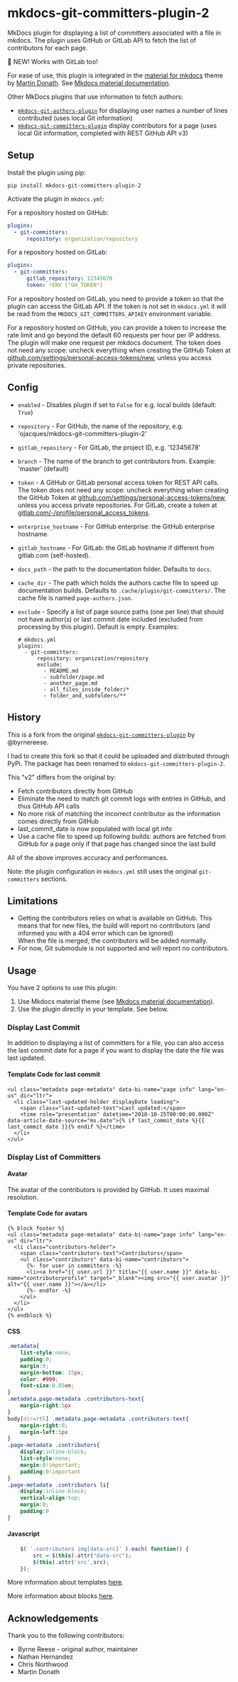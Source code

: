 # mkdocs-git-committers-plugin-2

MkDocs plugin for displaying a list of committers associated with a file in
mkdocs. The plugin uses GitHub or GitLab API to fetch the list of contributors
for each page.

🥳 NEW! Works with GitLab too!

For ease of use, this plugin is integrated in the [material for
mkdocs](https://squidfunk.github.io/mkdocs-material/) theme by [Martin
Donath](https://github.com/squidfunk). See [Mkdocs material
documentation](https://squidfunk.github.io/mkdocs-material/setup/adding-a-git-repository/#document-contributors).

Other MkDocs plugins that use information to fetch authors:

- [`mkdocs-git-authors-plugin`](https://github.com/timvink/mkdocs-git-authors-plugin) for displaying user names a number of lines contributed (uses local Git information)
- [`mkdocs-git-committers-plugin`](https://github.com/byrnereese/mkdocs-git-committers-plugin) display contributors for a page (uses local Git information, completed with REST GitHub API v3)

## Setup

Install the plugin using pip:

`pip install mkdocs-git-committers-plugin-2`

Activate the plugin in `mkdocs.yml`:

For a repository hosted on GitHub:

```yaml
plugins:
  - git-committers:
      repository: organization/repository
```

For a repository hosted on GitLab:

```yaml
plugins:
  - git-committers:
      gitlab_repository: 12345678
      token: !ENV ["GH_TOKEN"]
```

For a repository hosted on GitLab, you need to provide a token so that the
plugin can access the GitLab API. If the token is not set in `mkdocs.yml` it
will be read from the `MKDOCS_GIT_COMMITTERS_APIKEY` environment variable.

For a repository hosted on GitHub, you can provide a token to increase the rate
limit and go beyond the default 60 requests per hour per IP address. The plugin
will make one request per mkdocs document. The token does not need any scope:
uncheck everything when creating the GitHub Token at
[github.com/settings/personal-access-tokens/new](https://github.com/settings/personal-access-tokens/new),
unless you access private repositories.

## Config

- `enabled` - Disables plugin if set to `False` for e.g. local builds (default: `True`)
- `repository` - For GitHub, the name of the repository, e.g. 'ojacques/mkdocs-git-committers-plugin-2'
- `gitlab_repository` - For GitLab, the project ID, e.g. '12345678'
- `branch` - The name of the branch to get contributors from. Example: 'master' (default)
- `token` - A GitHub or GitLab personal access token for REST API calls. The token does not need any scope: uncheck everything when creating the GitHub Token at [github.com/settings/personal-access-tokens/new](https://github.com/settings/personal-access-tokens/new), unless you access private repositories. For GitLab, create a token at [gitlab.com/-/profile/personal_access_tokens](https://gitlab.com/-/profile/personal_access_tokens).
- `enterprise_hostname` - For GitHub enterprise: the GitHub enterprise hostname.
- `gitlab_hostname` - For GitLab: the GitLab hostname if different from gitlab.com (self-hosted).
- `docs_path` - the path to the documentation folder. Defaults to `docs`.
- `cache_dir` - The path which holds the authors cache file to speed up documentation builds. Defaults to `.cache/plugin/git-committers/`. The cache file is named `page-authors.json`.
- `exclude` - Specify a list of page source paths (one per line) that should not have author(s) or last commit date included (excluded from processing by this plugin). Default is empty. Examples:

  ```
  # mkdocs.yml
  plugins:
    - git-committers:
        repository: organization/repository
        exclude:
          - README.md
          - subfolder/page.md
          - another_page.md
          - all_files_inside_folder/*
          - folder_and_subfolders/**
  ```

## History

This is a fork from the original [`mkdocs-git-committers-plugin`](https://github.com/byrnereese/mkdocs-git-committers-plugin) by @byrnereese.

I had to create this fork so that it could be uploaded and distributed through PyPi. The package has been renamed to `mkdocs-git-committers-plugin-2`.

This "v2" differs from the original by:

- Fetch contributors directly from GitHub
- Eliminate the need to match git commit logs with entries in GitHub, and thus GitHub API calls
- No more risk of matching the incorrect contributor as the information comes directly from GitHub
- last_commit_date is now populated with local git info
- Use a cache file to speed up following builds: authors are fetched from GitHub for a page only if that page has changed since the last build

All of the above improves accuracy and performances.

Note: the plugin configuration in `mkdocs.yml` still uses the original `git-committers` sections.

## Limitations

- Getting the contributors relies on what is available on GitHub. This means that for new files, the build will report no contributors (and informed you with a 404 error which can be ignored)  
  When the file is merged, the contributors will be added normally.
- For now, Git submodule is not supported and will report no contributors.

## Usage

You have 2 options to use this plugin:

1. Use Mkdocs material theme (see [Mkdocs material
documentation](https://squidfunk.github.io/mkdocs-material/setup/adding-a-git-repository/#document-contributors)).
1. Use the plugin directly in your template. See below.

### Display Last Commit

In addition to displaying a list of committers for a file, you can also access
the last commit date for a page if you want to display the date the file was
last updated.

#### Template Code for last commit

```django hljs
<ul class="metadata page-metadata" data-bi-name="page info" lang="en-us" dir="ltr">
  <li class="last-updated-holder displayDate loading">
    <span class="last-updated-text">Last updated:</span>
    <time role="presentation" datetime="2018-10-25T00:00:00.000Z" data-article-date-source="ms.date">{% if last_commit_date %}{{ last_commit_date }}{% endif %}</time>
  </li>
</ul>
```

### Display List of Committers

#### Avatar

The avatar of the contributors is provided by GitHub. It uses maximal resolution.

#### Template Code for avatars

```django hljs
{% block footer %}
<ul class="metadata page-metadata" data-bi-name="page info" lang="en-us" dir="ltr">
  <li class="contributors-holder">
    <span class="contributors-text">Contributors</span>
    <ul class="contributors" data-bi-name="contributors">
      {%- for user in committers -%}
      <li><a href="{{ user.url }}" title="{{ user.name }}" data-bi-name="contributorprofile" target="_blank"><img src="{{ user.avatar }}" alt="{{ user.name }}"></a></li>
      {%- endfor -%}
    </ul>
  </li>
</ul>
{% endblock %}
```

#### CSS

```css
.metadata{
    list-style:none;
    padding:0;
    margin:0;
    margin-bottom: 15px;
    color: #999;
    font-size:0.85em;
}
.metadata.page-metadata .contributors-text{
    margin-right:5px
}
body[dir=rtl] .metadata.page-metadata .contributors-text{
    margin-right:0;
    margin-left:5px
}
.page-metadata .contributors{
    display:inline-block;
    list-style:none;
    margin:0!important;
    padding:0!important
}
.page-metadata .contributors li{
    display:inline-block;
    vertical-align:top;
    margin:0;
    padding:0
}
```

#### Javascript

```javascript
    $( '.contributors img[data-src]' ).each( function() {
        src = $(this).attr("data-src");
        $(this).attr('src',src);
    });
```

More information about templates [here][mkdocs-template].

More information about blocks [here][mkdocs-block].

[mkdocs-plugins]: http://www.mkdocs.org/user-guide/plugins/
[mkdocs-template]: https://www.mkdocs.org/user-guide/custom-themes/#template-variables
[mkdocs-block]: https://www.mkdocs.org/user-guide/styling-your-docs/#overriding-template-blocks

## Acknowledgements

Thank you to the following contributors:

- Byrne Reese - original author, maintainer
- Nathan Hernandez
- Chris Northwood
- Martin Donath
